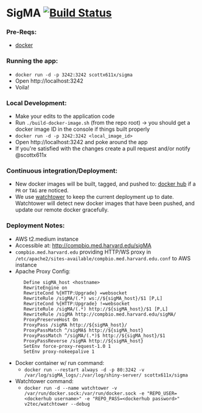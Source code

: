 # SigMA [![Build Status](https://travis-ci.org/parklab/SigMA.svg?branch=master)](https://travis-ci.org/parklab/SigMA)

### Pre-Reqs: 
- [docker](https://docs.docker.com/engine/installation/)

### Running the app:
- `docker run -d -p 3242:3242 scottx611x/sigma`
- Open http://localhost:3242
- Voila!

### Local Development:
- Make your edits to the application code
- Run `./build-docker-image.sh` (from the repo root) -> you should get a docker image ID in the console if things built properly
- `docker run -d -p 3242:3242 <local_image_id>`
- Open http://localhost:3242 and poke around the app
- If you're satisfied with the changes create a pull request and/or notify @scottx611x

### Continuous integration/Deployment:
- New docker images will be built, tagged, and pushed to: [docker hub](https://hub.docker.com/r/scottx611x/sigma/) if a `PR` or `TAG` are noticed.
- We use [watchtower](https://github.com/v2tec/watchtower) to keep the current deployment up to date. Watchtower will detect new docker images that have been pushed, and update our remote docker gracefully.


### Deployment Notes:
- AWS t2.medium instance
- Accessible at: http://compbio.med.harvard.edu/sigMA
- `compbio.med.harvard.edu` providing HTTP/WS proxy in `/etc/apache2/sites-available/compbio.med.harvard.edu.conf` to AWS instance
- Apache Proxy Config:
  ```
     Define sigMA_host <hostname>
     RewriteEngine on
     RewriteCond %{HTTP:Upgrade} =websocket
     RewriteRule /sigMA/(.*) ws://${sigMA_host}/$1 [P,L]
     RewriteCond %{HTTP:Upgrade} !=websocket
     RewriteRule /sigMA/(.*) http://${sigMA_host}/$1 [P,L]
     RewriteRule /sigMA http://compbio.med.harvard.edu/sigMA/
     ProxyPreserveHost On
     ProxyPass /sigMA http://${sigMA_host}/
     ProxyPassMatch ^/sigMA$ http://${sigMA_host}
     ProxyPassMatch ^/sigMA/(.*)$ http://${sigMA_host}/$1
     ProxyPassReverse /sigMA http://${sigMA_host}
     SetEnv force-proxy-request-1.0 1
     SetEnv proxy-nokeepalive 1
  ```  
- Docker container w/ run command: 
    + `docker run --restart always -d -p 80:3242 -v /var/log/sigMA_logs/:/var/log/shiny-server/ scottx611x/sigma`
- Watchtower command:
    + `docker run -d --name watchtower -v /var/run/docker.sock:/var/run/docker.sock -e "REPO_USER=<dockerhub username>" -e "REPO_PASS=<dockerhub password>" v2tec/watchtower --debug`
